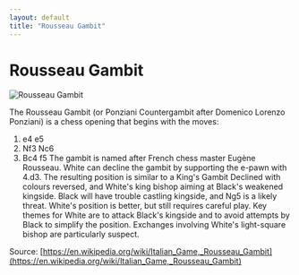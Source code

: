 ```yaml
---
layout: default
title: "Rousseau Gambit"
---
```


# Rousseau Gambit

![Rousseau Gambit](https://www.thechesswebsite.com/wp-content/uploads/2015/08/the-rousseau-gambit.jpg)

The Rousseau Gambit (or Ponziani Countergambit after Domenico Lorenzo Ponziani) is a chess opening that begins with the moves:

1. e4 e5
2. Nf3 Nc6
3. Bc4 f5
The gambit is named after French chess master Eugène Rousseau. White can decline the gambit by supporting the e-pawn with 4.d3. The resulting position is similar to a King's Gambit Declined with colours reversed, and White's king bishop aiming at Black's weakened kingside. Black will have trouble castling kingside, and Ng5 is a likely threat. White's position is better, but still requires careful play.
Key themes for White are to attack Black's kingside and to avoid attempts by Black to simplify the position. Exchanges involving White's light-square bishop are particularly suspect.

Source: [https://en.wikipedia.org/wiki/Italian_Game,_Rousseau_Gambit](https://en.wikipedia.org/wiki/Italian_Game,_Rousseau_Gambit)
